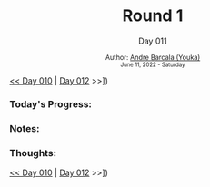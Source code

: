<div align="center">
	<h1>Round 1</h1>
	<p>Day 011</p>
	<sub>
		Author: <a href="https://github.com/yrnmsk" target="_blank">Andre Barcala (Youka)</a><br /> 
		<small> June 11, 2022 - Saturday </small>
	</sub>
</div>

[<< Day 010](day010.md) | [Day 012](day012.md) >>])

### Today's Progress:

### Notes:

### Thoughts:

[<< Day 010](day010.md) | [Day 012](day012.md) >>])
